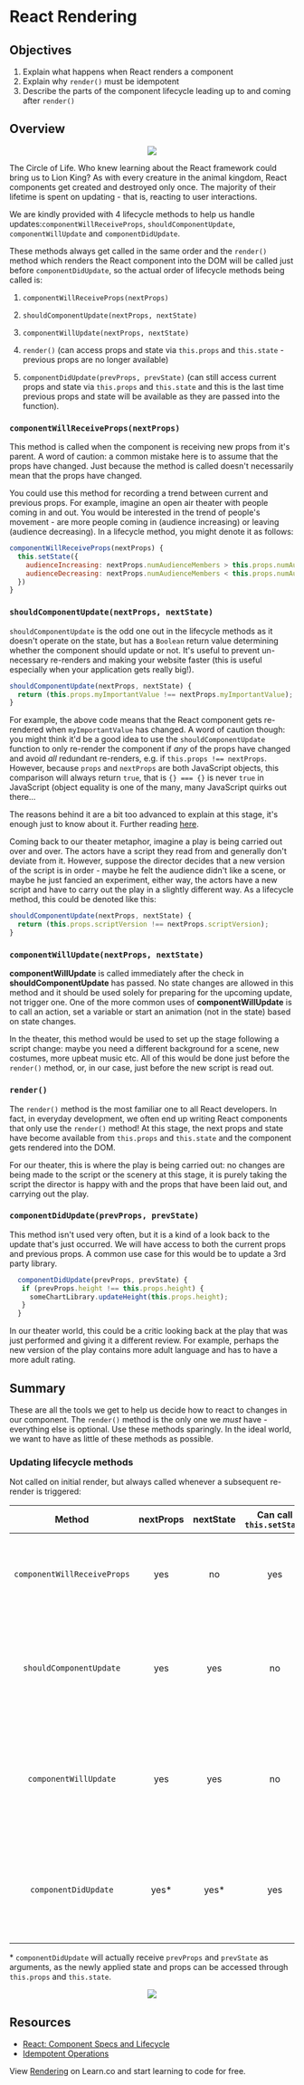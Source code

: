 # React Rendering

## Objectives

1. Explain what happens when React renders a component
2. Explain why `render()` must be idempotent
3. Describe the parts of the component lifecycle leading up to and coming after
   `render()`

## Overview

<p align="center">
  <img src="http://www.awesomelyluvvie.com/wp-content/uploads/2014/04/lion-king-circle-of-life.gif" />
</p>

The Circle of Life. Who knew learning about the React framework could bring us to Lion King? As with every creature in the animal kingdom, React components get created and destroyed only once. The majority of their lifetime is spent on updating - that is, reacting to user interactions.

We are kindly provided with 4 lifecycle methods to help us handle updates:`componentWillReceiveProps`, `shouldComponentUpdate`, `componentWillUpdate` and `componentDidUpdate`.

These methods always get called in the same order and the `render()` method which renders the React component into the DOM will be called just before `componentDidUpdate`, so the actual order of lifecycle methods being called is:

1. `componentWillReceiveProps(nextProps)`

2. `shouldComponentUpdate(nextProps, nextState)`

3. `componentWillUpdate(nextProps, nextState)`

4. `render()` (can access props and state via `this.props` and `this.state` - previous props are no longer available)

5. `componentDidUpdate(prevProps, prevState)` (can still access current props and state via `this.props` and `this.state` and this is the last time previous props and state will be available as they are passed into the function).

### `componentWillReceiveProps(nextProps)`
This method is called when the component is receiving new props from it's parent. A word of caution: a common mistake here is to assume that the props have changed. Just because the method is called doesn't necessarily mean that the props have changed.

You could use this method for recording a trend between current and previous props. For example, imagine an open air theater with people coming in and out. You would be interested in the trend of people's movement - are more people coming in (audience increasing) or leaving (audience decreasing). In a lifecycle method, you might denote it as follows:

```javascript
componentWillReceiveProps(nextProps) {
  this.setState({
    audienceIncreasing: nextProps.numAudienceMembers > this.props.numAudienceMembers,
    audienceDecreasing: nextProps.numAudienceMembers < this.props.numAudienceMembers
  })
}
```

### `shouldComponentUpdate(nextProps, nextState)`
`shouldComponentUpdate` is the odd one out in the lifecycle methods as it doesn't operate on the state, but has a `Boolean` return value determining whether the component should update or not. It's useful to prevent un-necessary re-renders and making your website faster (this is useful especially when your application gets really big!).

```javascript
shouldComponentUpdate(nextProps, nextState) {
  return (this.props.myImportantValue !== nextProps.myImportantValue);
}
```

For example, the above code means that the React component gets re-rendered when `myImportantValue` has changed. A word of caution though: you might think it'd be a good idea to use the `shouldComponentUpdate` function to only re-render the component if *any* of the props have changed and avoid *all* redundant re-renders, e.g. if `this.props !== nextProps`. However, because `props` and `nextProps` are both JavaScript objects, this comparison will always return `true`, that is `{} === {}` is never `true` in JavaScript (object equality is one of the many, many JavaScript quirks out there...
  
The reasons behind it are a bit too advanced to explain at this stage, it's enough just to know about it. Further reading [here](http://adripofjavascript.com/blog/drips/object-equality-in-javascript.html).

Coming back to our theater metaphor, imagine a play is being carried out over and over. The actors have a script they read from and generally don't deviate from it. However, suppose the director decides that a new version of the script is in order - maybe he felt the audience didn't like a scene, or maybe he just fancied an experiment, either way, the actors have a new script and have to carry out the play in a slightly different way. As a lifecycle method, this could be denoted like this:

```javascript
shouldComponentUpdate(nextProps, nextState) {
  return (this.props.scriptVersion !== nextProps.scriptVersion);
}
```

### `componentWillUpdate(nextProps, nextState)`
**componentWillUpdate** is called immediately after the check in **shouldComponentUpdate** has passed. No state changes are allowed in this method and it should be used solely for preparing for the upcoming update, not trigger one. One of the more common uses of **componentWillUpdate** is to call an action, set a variable or start an animation (not in the state) based on state changes.

In the theater, this method would be used to set up the stage following a script change: maybe you need a different background for a scene, new costumes, more upbeat music etc. All of this would be done just before the `render()` method, or, in our case, just before the new script is read out.

### `render()`
The `render()` method is the most familiar one to all React developers. In fact, in everyday development, we often end up writing React components that only use the `render()` method! At this stage, the next props and state have become available from `this.props` and `this.state` and the component gets rendered into the DOM.

For our theater, this is where the play is being carried out: no changes are being made to the script or the scenery at this stage, it is purely taking the script the director is happy with and the props that have been laid out, and carrying out the play.

### `componentDidUpdate(prevProps, prevState)`
This method isn't used very often, but it is a kind of a look back to the update that's just occurred. We will have access to both the current props and previous props. A common use case for this would be to update a 3rd party library.

```javascript
  componentDidUpdate(prevProps, prevState) {
   if (prevProps.height !== this.props.height) {
     someChartLibrary.updateHeight(this.props.height);
   }
  }
```

In our theater world, this could be a critic looking back at the play that was just performed and giving it a different review. For example, perhaps the new version of the play contains more adult language and has to have a more adult rating.

## Summary
These are all the tools we get to help us decide how to react to changes in our component. The `render()` method is the only one we *must* have - everything else is optional. Use these methods sparingly. In the ideal world, we want to have as little of these methods as possible.

### Updating lifecycle methods
Not called on initial render, but always called whenever a subsequent re-render is triggered:

|           Method          | nextProps | nextState | Can call `this.setState` |                       Called when?                      |                                     Used for                                     |
|:-------------------------:|:---------:|:---------:|:----------------------:|:-------------------------------------------------------:|:--------------------------------------------------------------------------------:|
| `componentWillReceiveProps` |    yes    |     no    |           yes          |  many times, whenever component is going to receive new props  |                     applying state changes based on new props                    |
|   `shouldComponentUpdate`   |    yes    |    yes    |           no           |    many times, whenever a re-render has been triggered    |    deciding based on new & old props & state whether a re-render should occur    |
|    `componentWillUpdate`    |    yes    |    yes    |           no           | many times, when new state and props are being received | prepare for the update, dispatch any actions or animations based on state change |
|     `componentDidUpdate`    |    yes*   |    yes*   |           yes          |    many times, just after the re-render has finished    | any DOM updates following a render (mostly interacting with 3rd party libraries) |

\* `componentDidUpdate` will actually receive `prevProps` and `prevState` as arguments, as the newly applied state and props can be accessed through `this.props` and `this.state`.

<p align="center">
  <img src="https://media.giphy.com/media/wDOFUCaxyv2XC/giphy.gif" />
</p>

## Resources

- [React: Component Specs and Lifecycle](https://github.com/learn-co-curriculum/react-rendering)
- [Idempotent Operations](https://stackoverflow.com/questions/1077412/what-is-an-idempotent-operation)

<p class='util--hide'>View <a href='https://learn.co/lessons/react-rendering'>Rendering</a> on Learn.co and start learning to code for free.</p>
